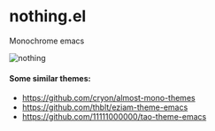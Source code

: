 # nothing.el

Monochrome emacs

![nothing](https://github.com/jaredgorski/nothing/raw/master/screenshot.png)

#### Some similar themes:
  - https://github.com/cryon/almost-mono-themes
  - https://github.com/thblt/eziam-theme-emacs
  - https://github.com/11111000000/tao-theme-emacs

